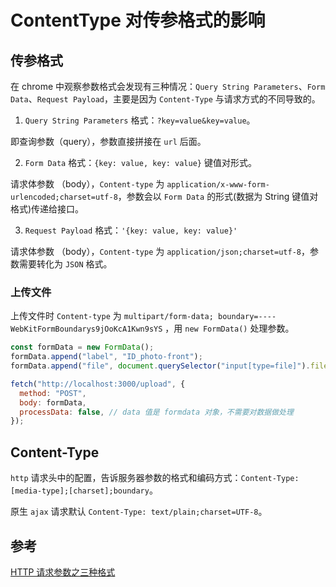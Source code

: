 <author-info date="1631169674760"></author-info>

# ContentType 对传参格式的影响

## 传参格式

在 chrome 中观察参数格式会发现有三种情况：`Query String Parameters`、`Form Data`、`Request Payload`，主要是因为 `Content-Type` 与请求方式的不同导致的。

1. `Query String Parameters` 格式：`?key=value&key=value`。

即查询参数（query），参数直接拼接在 `url` 后面。

2. `Form Data` 格式：`{key: value, key: value}` 键值对形式。

请求体参数 （body），`Content-type` 为 `application/x-www-form-urlencoded;charset=utf-8`，参数会以 `Form Data` 的形式(数据为 String 键值对格式)传递给接口。

3. `Request Payload` 格式：`'{key: value, key: value}'`

请求体参数 （body），`Content-type` 为 `application/json;charset=utf-8`，参数需要转化为 `JSON` 格式。

### 上传文件

上传文件时 `Content-type` 为 `multipart/form-data; boundary=----WebKitFormBoundarys9jOoKcA1Kwn9sYS` ，用 `new FormData()` 处理参数。

```js
const formData = new FormData();
formData.append("label", "ID_photo-front");
formData.append("file", document.querySelector("input[type=file]").files[0]);

fetch("http://localhost:3000/upload", {
  method: "POST",
  body: formData,
  processData: false, // data 值是 formdata 对象，不需要对数据做处理
});
```

## Content-Type

`http` 请求头中的配置，告诉服务器参数的格式和编码方式：`Content-Type: [media-type];[charset];boundary`。

原生 `ajax` 请求默认 `Content-Type: text/plain;charset=UTF-8`。

## 参考

[HTTP 请求参数之三种格式](https://segmentfault.com/a/1190000020665242)
